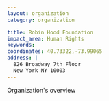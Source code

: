 ```yaml
---
layout: organization
category: organization

title: Robin Hood Foundation
impact_area: Human Rights
keywords: 
coordinates: 40.73322,-73.99065
address: |
  826 Broadway 7th Floor
  New York NY 10003
---
```

Organization's overview
